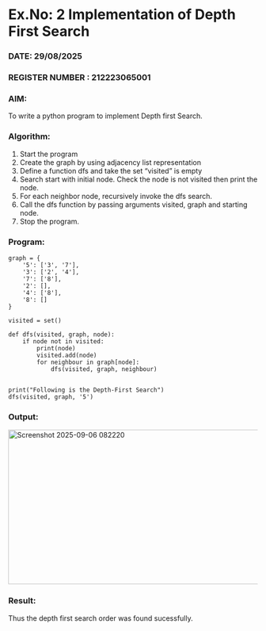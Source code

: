 # Ex.No: 2  Implementation of Depth First Search
### DATE: 29/08/2025                                                                          
### REGISTER NUMBER : 212223065001
### AIM: 
To write a python program to implement Depth first Search. 
### Algorithm:
1. Start the program
2. Create the graph by using adjacency list representation
3. Define a function dfs and take the set “visited” is empty 
4. Search start with initial node. Check the node is not visited then print the node.
5. For each neighbor node, recursively invoke the dfs search.
6. Call the dfs function by passing arguments visited, graph and starting node.
7. Stop the program.
### Program:
```
graph = {
    '5': ['3', '7'],
    '3': ['2', '4'],
    '7': ['8'],
    '2': [],
    '4': ['8'],
    '8': []
}

visited = set()  

def dfs(visited, graph, node):  
    if node not in visited:
        print(node)
        visited.add(node)
        for neighbour in graph[node]:
            dfs(visited, graph, neighbour)


print("Following is the Depth-First Search")
dfs(visited, graph, '5')
```

### Output:

<img width="811" height="312" alt="Screenshot 2025-09-06 082220" src="https://github.com/user-attachments/assets/3628538c-c126-436f-8564-35a50958d8bd" />


### Result:
Thus the depth first search order was found sucessfully.
